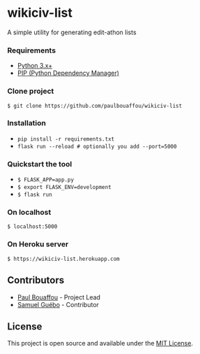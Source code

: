 # wikiciv-list

A simple utility for generating edit-athon lists

### Requirements

* [Python 3.x+](https://www.python.org/downloads/)
* [PIP (Python Dependency Manager)](https://pip.pypa.io/en/stable/installing/)

### Clone project

```$ git clone https://github.com/paulbouaffou/wikiciv-list```

### Installation
* `pip install -r requirements.txt`
* `flask run --reload # optionally you add --port=5000`

### Quickstart the tool

* ```$ FLASK_APP=app.py```
* ```$ export FLASK_ENV=development```
* ```$ flask run```

### On localhost
```$ localhost:5000```

### On Heroku server
```$ https://wikiciv-list.herokuapp.com```

## Contributors

* [Paul Bouaffou](https://github.com/paulbouaffou) - Project Lead
* [Samuel Guébo](https://github.com/samuelguebo) - Contributor

## License
This project is open source and available under the [MIT License](LICENSE).
